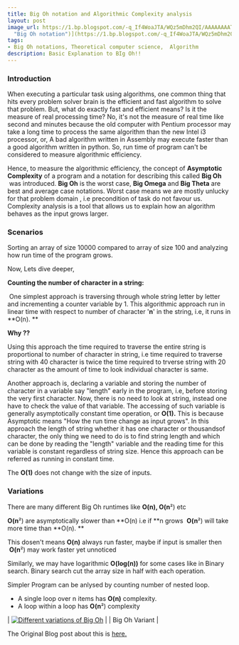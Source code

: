 ```yaml
---
title: Big Oh notation and Algorithmic Complexity analysis
layout: post
image_url: https://1.bp.blogspot.com/-q_If4WoaJTA/WQz5mDhm2QI/AAAAAAAATGg/AWr6IyaHI98WN5aZL0XY5hH4Rmn2XmghACLcB/s320/Screenshot%2Bfrom%2B2017-05-06%2B04-00-15.png
  "Big Oh notation")](https://1.bp.blogspot.com/-q_If4WoaJTA/WQz5mDhm2QI/AAAAAAAATGg/AWr6IyaHI98WN5aZL0XY5hH4Rmn2XmghACLcB/s1600/Screenshot%2Bfrom%2B2017-05-06%2B04-00-15.png
tags:
- Big Oh notations, Theoretical computer science,  Algorithm
description: Basic Explanation to BIg Oh!!
---
```


### Introduction

When executing a particular task using algorithms, one common thing that hits every problem solver brain is the efficient and fast algorithm to solve that problem. But, what do exactly fast and efficient means? Is it the measure of real processing time? No, it's not the measure of real time like second and minutes because the old computer with Pentium processor may take a long time to process the same algorithm than the new Intel i3 processor, or, A bad algorithm written in Assembly may execute faster than a good algorithm written in python. So, run time of program can't be considered to measure algorithmic efficiency. 

Hence, to measure the algorithmic efficiency, the concept of **Asymptotic Complexity** of a program and a notation for describing this called **Big Oh**  was introduced. **Big Oh** is the worst case, **Big Omega** and **Big Theta** are best and average case notations. Worst case means we are mostly unlucky for that problem domain , i.e precondition of task do not favour us. Complexity analysis is a tool that allows us to explain how an algorithm behaves as the input grows larger.

### Scenarios

Sorting an array of size 10000 compared to array of size 100 and analyzing how run time of the program grows.

Now, Lets dive deeper,

**Counting the number of character in a string:**

 One simplest approach is traversing through whole string letter by letter and incrementing a counter variable by 1\. This algorithmic approach run in linear time with respect to number of character '**n**' in the string, i.e, it runs in **O(n). **

**Why ??**

Using this approach the time required to traverse the entire string is proportional to number of character in string, i.e time required to traverse string with 40 character is twice the time required to trverse string with 20 character as the amount of time to look individual character is same.

Another approach is, declaring a variable and storing the number of character in a variable say "length" early in the program, i.e, before storing the very first character. Now, there is no need to look at string, instead one have to check the value of that variable. The accessing of such variable is generally asymptotically constant time operation, or **O(1).** This is because Asymptotic means "How the run time change as input grows". In this approach the length of string whether it has one character or thousandsof character, the only thing we need to do is to find string length and which can be done by reading the "length" variable and the reading time for this variable is constant regardless of string size. Hence this approach can be referred as running in constant time.</div>

The **O(1)** does not change with the size of inputs.

### Variations

There are many different Big Oh runtimes like **O(n), O(n**²) etc

**O(n**²) are asymptotically slower than **O(n) i.e if **n grows  **O(n**²) will take more time than **O(n). **

This dosen't means **O(n)** always run faster, maybe if input is smaller then  **O(n**²) may work faster yet unnoticed

Similarly, we may have logarithmic **O(log(n))** for some cases like in Binary search. Binary search cut the array size in half with each operation.

Simpler Program can be anlysed by counting number of nested loop.



*   A single loop over n items has **O(n)** complexity.
*   A loop within a loop has **O(n**²) complexity

| [![Different variations of Big Oh](https://1.bp.blogspot.com/-q_If4WoaJTA/WQz5mDhm2QI/AAAAAAAATGg/AWr6IyaHI98WN5aZL0XY5hH4Rmn2XmghACLcB/s320/Screenshot%2Bfrom%2B2017-05-06%2B04-00-15.png "Big Oh notation")](https://1.bp.blogspot.com/-q_If4WoaJTA/WQz5mDhm2QI/AAAAAAAATGg/AWr6IyaHI98WN5aZL0XY5hH4Rmn2XmghACLcB/s1600/Screenshot%2Bfrom%2B2017-05-06%2B04-00-15.png) |
| Big Oh Variant |

The Original Blog post about this is [here.](http://geeksambhu.blogspot.com/2017/05/big-oh-notation-and-algorithmic.html)